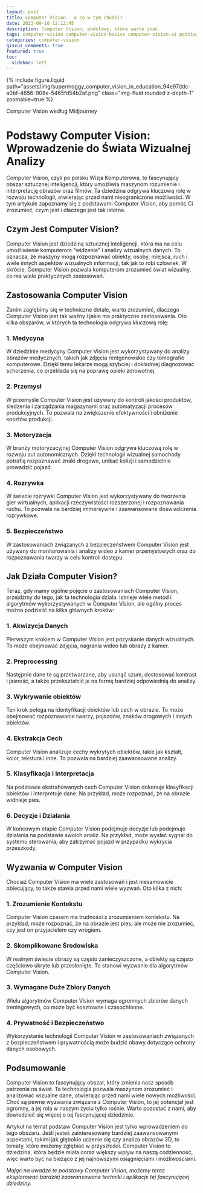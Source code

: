 ```yaml
---
layout: post
title: Computer Vision - o co w tym chodzi?
date: 2023-09-10 12:12:45
description: Computer Vision, podstawy, które warto znać.
tags: computer-vision computer-vision-basics computer-vision-ai podstawy 
categories: computer-vision
giscus_comments: true
featured: true
toc:
  sidebar: left
---
```


{% include figure.liquid path="assets/img/supermoggy_computer_vision_in_education_94e97ddc-a0bf-4656-908e-5465fd54b2af.png" class="img-fluid rounded z-depth-1" zoomable=true %}
<div class="caption">
    Computer Vision według Midjourney
</div>


# Podstawy Computer Vision: Wprowadzenie do Świata Wizualnej Analizy

Computer Vision, czyli po polsku Wizja Komputerowa, to fascynujący obszar sztucznej inteligencji, który umożliwia maszynom rozumienie i interpretację obrazów oraz filmów. Ta dziedzina odgrywa kluczową rolę w rozwoju technologii, otwierając przed nami nieograniczone możliwości. W tym artykule zapoznamy się z podstawami Computer Vision, aby pomóc Ci zrozumieć, czym jest i dlaczego jest tak istotna.

## **Czym Jest Computer Vision?**

Computer Vision jest dziedziną sztucznej inteligencji, która ma na celu umożliwienie komputerom "widzenia" i analizy wizualnych danych. To oznacza, że maszyny mogą rozpoznawać obiekty, osoby, miejsca, ruch i wiele innych aspektów wizualnych informacji, tak jak to robi człowiek. W skrócie, Computer Vision pozwala komputerom zrozumieć świat wizualny, co ma wiele praktycznych zastosowań.

## **Zastosowania Computer Vision**

Zanim zagłębimy się w techniczne detale, warto zrozumieć, dlaczego Computer Vision jest tak ważny i jakie ma praktyczne zastosowania. Oto kilka obszarów, w których ta technologia odgrywa kluczową rolę:

### **1. Medycyna**

W dziedzinie medycyny Computer Vision jest wykorzystywany do analizy obrazów medycznych, takich jak zdjęcia rentgenowskie czy tomografie komputerowe. Dzięki temu lekarze mogą szybciej i dokładniej diagnozować schorzenia, co przekłada się na poprawę opieki zdrowotnej.

### **2. Przemysł**

W przemyśle Computer Vision jest używany do kontroli jakości produktów, śledzenia i zarządzania magazynami oraz automatyzacji procesów produkcyjnych. To pozwala na zwiększenie efektywności i obniżenie kosztów produkcji.

### **3. Motoryzacja**

W branży motoryzacyjnej Computer Vision odgrywa kluczową rolę w rozwoju aut autonomicznych. Dzięki technologii wizualnej samochody potrafią rozpoznawać znaki drogowe, unikać kolizji i samodzielnie prowadzić pojazd.

### **4. Rozrywka**

W świecie rozrywki Computer Vision jest wykorzystywany do tworzenia gier wirtualnych, aplikacji rzeczywistości rozszerzonej i rozpoznawania ruchu. To pozwala na bardziej immersywne i zaawansowane doświadczenia rozrywkowe.

### **5. Bezpieczeństwo**

W zastosowaniach związanych z bezpieczeństwem Computer Vision jest używany do monitorowania i analizy wideo z kamer przemysłowych oraz do rozpoznawania twarzy w celu kontroli dostępu.

## **Jak Działa Computer Vision?**

Teraz, gdy mamy ogólne pojęcie o zastosowaniach Computer Vision, przejdźmy do tego, jak ta technologia działa. Istnieje wiele metod i algorytmów wykorzystywanych w Computer Vision, ale ogólny proces można podzielić na kilka głównych kroków:

### **1. Akwizycja Danych**

Pierwszym krokiem w Computer Vision jest pozyskanie danych wizualnych. To może obejmować zdjęcia, nagrania wideo lub obrazy z kamer.

### **2. Preprocessing**

Następnie dane te są przetwarzane, aby usunąć szum, dostosować kontrast i jasność, a także przekształcić je na formę bardziej odpowiednią do analizy.

### **3. Wykrywanie obiektów**

Ten krok polega na identyfikacji obiektów lub cech w obrazie. To może obejmować rozpoznawanie twarzy, pojazdów, znaków drogowych i innych obiektów.

### **4. Ekstrakcja Cech**

Computer Vision analizuje cechy wykrytych obiektów, takie jak kształt, kolor, tekstura i inne. To pozwala na bardziej zaawansowane analizy.

### **5. Klasyfikacja i Interpretacja**

Na podstawie ekstrahowanych cech Computer Vision dokonuje klasyfikacji obiektów i interpretuje dane. Na przykład, może rozpoznać, że na obrazie widnieje pies.

### **6. Decyzje i Działania**

W końcowym etapie Computer Vision podejmuje decyzje lub podejmuje działania na podstawie swoich analiz. Na przykład, może wysłać sygnał do systemu sterowania, aby zatrzymać pojazd w przypadku wykrycia przeszkody.

## **Wyzwania w Computer Vision**

Chociaż Computer Vision ma wiele zastosowań i jest niesamowicie obiecujący, to także stawia przed nami wiele wyzwań. Oto kilka z nich:

### **1. Zrozumienie Kontekstu**

Computer Vision czasem ma trudności z zrozumieniem kontekstu. Na przykład, może rozpoznać, że na obrazie jest pies, ale może nie zrozumieć, czy jest on przyjacielem czy wrogiem.

### **2. Skomplikowane Środowiska**

W realnym świecie obrazy są często zanieczyszczone, a obiekty są często częściowo ukryte lub przesłonięte. To stanowi wyzwanie dla algorytmów Computer Vision.

### **3. Wymagane Duże Zbiory Danych**

Wielu algorytmów Computer Vision wymaga ogromnych zbiorów danych treningowych, co może być kosztowne i czasochłonne.

### **4. Prywatność i Bezpieczeństwo**

Wykorzystanie technologii Computer Vision w zastosowaniach związanych z bezpieczeństwem i prywatnością może budzić obawy dotyczące ochrony danych osobowych.

## **Podsumowanie**

Computer Vision to fascynujący obszar, który zmienia nasz sposób patrzenia na świat. Ta technologia pozwala maszynom zrozumieć i analizować wizualne dane, otwierając przed nami wiele nowych możliwości. Choć są pewne wyzwania związane z Computer Vision, to jej potencjał jest ogromny, a jej rola w naszym życiu tylko rośnie. Warto pozostać z nami, aby dowiedzieć się więcej o tej fascynującej dziedzinie.

Artykuł na temat podstaw Computer Vision jest tylko wprowadzeniem do tego obszaru. Jeśli jesteś zainteresowany bardziej zaawansowanymi aspektami, takimi jak głębokie uczenie się czy analiza obrazów 3D, to tematy, które możemy zgłębiać w przyszłości. Computer Vision to dziedzina, która będzie miała coraz większy wpływ na naszą codzienność, więc warto być na bieżąco z jej najnowszymi osiągnięciami i możliwościami.

*Mając na uwadze te podstawy Computer Vision, możemy teraz eksplorować bardziej zaawansowane techniki i aplikacje tej fascynującej dziedziny.*